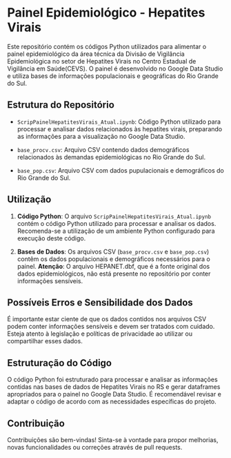 # Painel Epidemiológico - Hepatites Virais

Este repositório contém os códigos Python utilizados para alimentar o painel epidemiológico da área técnica da Divisão de Vigilância Epidemiológica no setor de Hepatites Virais no Centro Estadual de Vigilância em Saúde(CEVS). 
O painel é desenvolvido no Google Data Studio e utiliza bases de informações populacionais e geográficas do Rio Grande do Sul.

## Estrutura do Repositório

- `ScripPainelHepatitesVirais_Atual.ipynb`: Código Python utilizado para processar e analisar dados relacionados às hepatites virais, preparando as informações para a visualização no Google Data Studio.

- `base_procv.csv`: Arquivo CSV contendo dados demográficos relacionados às demandas epidemiológicas no Rio Grande do Sul.

- `base_pop.csv`: Arquivo CSV com dados pupulacionais e demográficos do Rio Grande do Sul.

## Utilização

1. **Código Python**: O arquivo `ScripPainelHepatitesVirais_Atual.ipynb` contém o código Python utilizado para processar e analisar os dados. Recomenda-se a utilização de um ambiente Python configurado para execução deste código.

2. **Bases de Dados**: Os arquivos CSV (`base_procv.csv` e `base_pop.csv`) contêm os dados populacionais e demográficos necessários para o painel. **Atenção**: O arquivo HEPANET.dbf, que é a fonte original dos dados epidemiológicos, não está presente no repositório por conter informações sensíveis.

## Possíveis Erros e Sensibilidade dos Dados

É importante estar ciente de que os dados contidos nos arquivos CSV podem conter informações sensíveis e devem ser tratados com cuidado. Esteja atento à legislação e políticas de privacidade ao utilizar ou compartilhar esses dados.

## Estruturação do Código

O código Python foi estruturado para processar e analisar as informações contidas nas bases de dados de Hepatites Virais no RS e gerar dataframes apropriados para o painel no Google Data Studio. É recomendável revisar e adaptar o código de acordo com as necessidades específicas do projeto.

## Contribuição

Contribuições são bem-vindas! Sinta-se à vontade para propor melhorias, novas funcionalidades ou correções através de pull requests.
